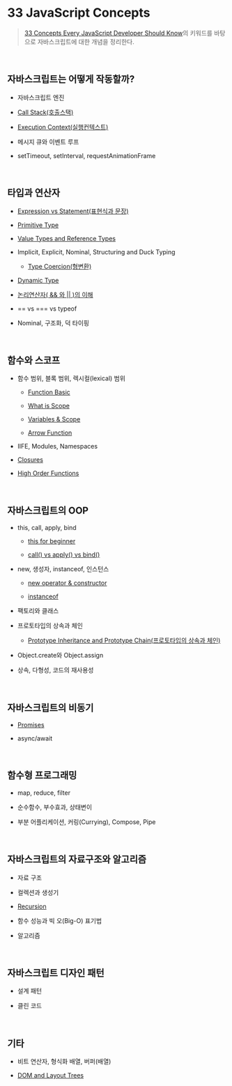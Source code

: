 # 33 JavaScript Concepts

> [33 Concepts Every JavaScript Developer Should Know](https://github.com/leonardomso/33-js-concepts)의 키워드를 바탕으로 자바스크립트에 대한 개념을 정리한다.

<br />

## 자바스크립트는 어떻게 작동할까?

- 자바스크립트 엔진

- [Call Stack(호출스택)](./33concepts/callstack.md)

- [Execution Context(실행컨텍스트)](./33concepts/execution-context.md)

- 메시지 큐와 이벤트 루프

- setTimeout, setInterval, requestAnimationFrame

<br />

## 타입과 연산자

- [Expression vs Statement(표현식과 문장)](./33concepts/expression&statement.md)

- [Primitive Type](./33concepts/primitivetype.md)

- [Value Types and Reference Types](./33concepts/valueType-vs-referenceType.md)

- Implicit, Explicit, Nominal, Structuring and Duck Typing

  - [Type Coercion(형변환)](./33concepts/coercion.md)

- [Dynamic Type](./33concepts/dynamicType.md)

- [논리연산자( && 와 || )의 이해](./33concepts/logical_operator.md)

- == vs === vs typeof

- Nominal, 구조화, 덕 타이핑

<br />

## 함수와 스코프

- 함수 범위, 블록 범위, 렉시컬(lexical) 범위

  - [Function Basic](./33concepts/function_basic.md)

  - [What is Scope](./33concepts/scope.md)

  - [Variables & Scope](./33concepts/variables_scope_hoisting.md)

  - [Arrow Function](./33concepts/arrowfunction.md)

- IIFE, Modules, Namespaces

- [Closures](./33concepts/closure.md)

- [High Order Functions](./33concepts/highOrderFunctions.md)

<br />

## 자바스크립트의 OOP

- this, call, apply, bind

  - [this for beginner](./33concepts/this.md)

  - [call() vs apply() vs bind()](./33concepts/call_apply_bind.md)

- new, 생성자, instanceof, 인스턴스

  - [new operator & constructor](./33concepts/constructor.md)

  - [instanceof](./33concepts/instanceof.md)

- 팩토리와 클래스

- 프로토타입의 상속과 체인

  - [Prototype Inheritance and Prototype Chain(프로토타입의 상속과 체인)](./33concepts/prototype.md)

- Object.create와 Object.assign

- 상속, 다형성, 코드의 재사용성

<br />

## 자바스크립트의 비동기

- [Promises](./33concepts/promises.md)

- async/await

<br />

## 함수형 프로그래밍

- map, reduce, filter

- 순수함수, 부수효과, 상태변이

- 부분 어플리케이션, 커링(Currying), Compose, Pipe

<br />

## 자바스크립트의 자료구조와 알고리즘

- 자료 구조

- 컬렉션과 생성기

- [Recursion](./33concepts/recursion.md)

- 함수 성능과 빅 오(Big-O) 표기법

- 알고리즘

<br />

## 자바스크립트 디자인 패턴

- 설계 패턴

- 클린 코드

<br />

## 기타

- 비트 연산자, 형식화 배열, 버퍼(배열)

- [DOM and Layout Trees](./33concepts/DOM.md)
